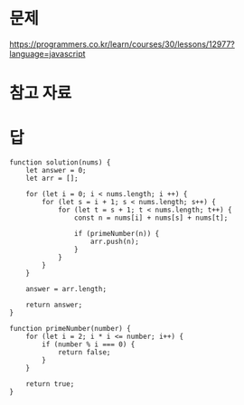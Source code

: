 # 문제
https://programmers.co.kr/learn/courses/30/lessons/12977?language=javascript

# 참고 자료

# 답
    function solution(nums) {
        let answer = 0;
        let arr = [];

        for (let i = 0; i < nums.length; i ++) {
            for (let s = i + 1; s < nums.length; s++) {
                for (let t = s + 1; t < nums.length; t++) {
                    const n = nums[i] + nums[s] + nums[t];

                    if (primeNumber(n)) {
                        arr.push(n);
                    }
                }
            }
        }

        answer = arr.length;

        return answer;
    }

    function primeNumber(number) {
        for (let i = 2; i * i <= number; i++) {
            if (number % i === 0) {
                return false;
            }
        }

        return true;
    }

